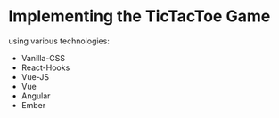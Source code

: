# Implementing the TicTacToe Game

using various technologies:

- Vanilla-CSS
- React-Hooks
- Vue-JS
- Vue
- Angular
- Ember